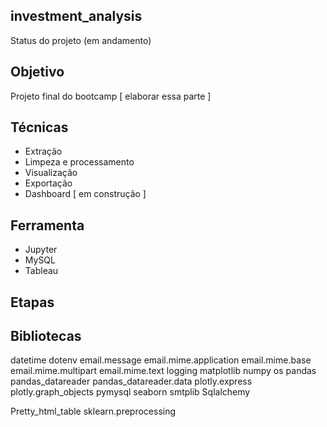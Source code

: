 ## investment_analysis 
  Status do projeto (em andamento)

## Objetivo
  Projeto final do bootcamp [ elaborar essa parte ]
    
## Técnicas
  - Extração
  - Limpeza e processamento
  - Visualização
  - Exportação
  - Dashboard [ em construção ]
    
## Ferramenta
  - Jupyter
  - MySQL
  - Tableau
  
## Etapas
  


## Bibliotecas 
datetime
dotenv
email.message
email.mime.application
email.mime.base
email.mime.multipart
email.mime.text
logging
matplotlib
numpy
os
pandas
pandas_datareader
pandas_datareader.data
plotly.express
plotly.graph_objects
pymysql
seaborn
smtplib
Sqlalchemy


Pretty_html_table
sklearn.preprocessing

